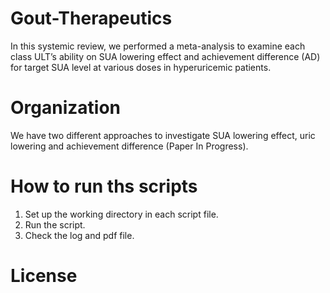 # Gout-Therapeutics

In this systemic review, we performed a meta-analysis to examine each class ULT’s ability on SUA lowering effect and achievement difference (AD) for target SUA level at various doses in hyperuricemic patients.

# Organization

We have two different approaches to investigate SUA lowering effect, uric lowering and achievement difference (Paper In Progress).


# How to run ths scripts

1. Set up the working directory in each script file.
2. Run the script.
3. Check the log and pdf file.

# License
